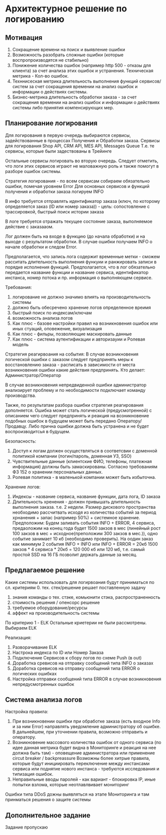 # Архитектурное решение по логированию

## Мотивация
1. Сокращение времени на поиск и выявление ошибки
2. Возможность разобрать сложные ошибки (которые воспропроизводятся не стабильно)
3. Понижение количества ошибок (например http 500 - отказы для клиента) за счет анализа этих ошибок и устранения. Техническая метрика - Кол-во ошибок.
4. Техннисеская метрика длительность выполнения функций сервисов/систем за счет сокращения времении на анализ ошибок и информации о действиях системы.
5. Бизнес-метрика длительность обработки заказа - за счет сокращения времении на анализ ошибок и информации о действиях системы либо принятия компенсирующих мер.
   
## Планирование логирования
Для логирования в первую очередь выбираются сервисы, задействованные в процессах Получения и Обработки заказа.
Сервисы для логирования Shop API, CRM API, MES API, Messages Queue 
Т.е. те сервисы, которые были задествованы в Трейинге

Остальные сервисы логировать во вторую очередь. Следует отметить, что логи этих сервисов играют не маловажную роль и также помогут в разборе ошибок системы.

Стратегия логирования - по всем сервисам собираем обязательно ошибки, помечая уровнем Error
Для основных сервисов и функций получения и обработки заказа логируем INFO

В инфо требуется отправлять идентификатор заказа (ключ, по которому определяется заказ (ID или номер заказа)) - цель: сопостовление с трассировкой, быстрый поиск истории заказа

В логе требуется отражать текущее состояние заказа, выполняемое действие с заказааом.

Лог должен быть на входе в функцию (до начала обработки) и на выходе с результатом обработки. В случае ошибки получаем INFO о начале обработки и следом Error.

Предполагается, что запись лога содержит временные метки - сможем расситать длительность выполнения функуии и ранжировать записи в порядке исполнения функций.
Предполагается, что в лог обязательно передается название функции и название сервиса, идентификатор инстанса, номер потока и пр. информация о выполняющем сервисе.

Требования: 
1. логирование не должно значимо влиять на производительность системы
2. должно быть обесречено хранение логов определенное вреимя
3. быстрый поиск по индексам/ключам
4. возможность анализа логов
5. Как плюс - базове настройки правил на возникновения ошибок или иных стуаций, оповежение, визуализация
6. Как плюс - фильры, позволяющие маскировать данные
7. Как плюс - система аутентификации и авторизауии и Ролевая модель

Стратегия реагирвоания на события:
В случае возникновения логической ошибки с заказом следует предпринять меры к восстановлению заказа - расписать в зависимости от места возникновения ошибки какие действия предпринять.
Кто делает: Администратор/Оператор

В случае возникновения непредвиденной ошибки администратор анализирует проблему и по необходимости подключает команду производства.

Также, по результатам разбора ошибки стратегия реагирования дополняется. Ошибка может стать логической (предусмотренной) с описанием чего следует предпринять и реакция на возникновение подобных ошибок в будущем может быть передано Оператору/Продавцу.
Либо прична ошибки должна быть устранена и не будет воспроизводитсья в будущем.

Безопасность:
1. Доступ к логам должен осуществляться в соответсвии с доменной политикой компании (логин/пароль, доменная УЗ, SSO)
2. Чувствительные данные (клиентские ФИО, телефоны, платежная информация) должны быть замаскированы. Согласно требованиям ФЗ 152  о хранении персональных данных.
3. Ролевая политика - в маленькой компании может быть избыточна.

Хранение логов:
1. Индексы - название сервиса, название функции, дата лога,  ID заказа
2. Длительность хренения - должен привышать длительность выполнения заказа. т.е. 2 недели. Размер дискового пространства необходимо рассчитвать исходя из количества событий за период хрнанения + запас (например 50%) + системное хранение. 
Предположим: Будем заливать события INFO + ERROR, 4 сервиса, предаоложим на конец года будет 1500 закзов в мес (линейный рост 100 закзов в мес + исходное(преположим 300 закзов в мес.)), одно событие занимает 10 кб (необходимо проверить). 
На оодин заказ как минимум 2 события INFO + INFO или INFO + ERROR = 20кб 
1500 закзов * 4 сервиса * 20кб = 120 000 кб или 120 мб, т.е. самый простой SSD на 16 ГБ позволит держать данные за месяц.



## Предлагаемое решение

Какие системы использовать для логирвоания будут приниматься по сл. критериям
0. тех. стек/решение решает поставленную задачу
1. знания команды о тех. стэке, комьюнити стэка, распространенность
2. стоимость решения / опенсорс решение
3. требуемое оборудование/ресурсы
4. аффект на производительность системы

По критерию 1 - ELK
Остальные криетерии не были рассмотрены.
Выбираем ELK

Реализация:
1. Разворачивание ELK
2. Настрока индекса по ID или Номер Заказа 
3. Подключение Сервисов к сбору логов по схеме Push (в out)
4. Доработка сревисов на отправку сообщений типа INFO о заказах
5. Доработка сревисов на отправку сообщений типа ERROR о логических ошибках
6. Настройка отправки сообщений типа ERROR в случае возникновения непредусмотренных ошибок



## Cистема анализа логов

Настройка правила:
1. При возникновении ошибки при обработке заказа (есть входное Info и за ним Error) направлять уведомление администратору об ошибке. В дальнейшем, при уточнении правила, возможно отправить и оператору.
2. Возникновение массового количества ошибок от одного сервиса (по идее данная метрика будет видна в Мониторинге и реакция на нее должна быть там) - оповещение администратора или применение circut breaker / backpreassure 
Возможны более хитрые правила, которые будут инициировать переключение между инстансами сервиса или поднятие нового инстанса - требуются исследования и типизация ошибок. 
3. Неправильные вводы паролей - как вариант - блокировка IP, иные попытки взлома, которые неотлавлвивает мониторинг

Ошибки типа DDoS дожны выявляться на этапе Мониторинга и там принматься решения о защите системы


## Дополнительное задание
Задание пропускаю
